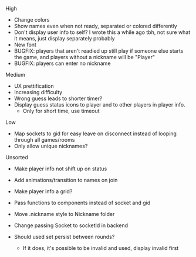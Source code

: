 High
- Change colors
- Show names even when not ready, separated or colored differently
- Don't display user info to self? I wrote this a while ago tbh, not sure what it means, just display separately probably
- New font
- BUGFIX: players that aren't readied up still play if someone else starts the game, and players without a nickname will be "Player"
- BUGFIX: players can enter no nickname

Medium
- UX prettification
- Increasing difficulty
- Wrong guess leads to shorter timer?
- Display guess status icons to player and to other players in player info. 
    - Only for short time, use timeout

Low
- Map sockets to gid for easy leave on disconnect instead of looping through all games/rooms
- Only allow unique nicknames?

Unsorted
- Make player info not shift up on status
- Add animations/transition to names on join
- Make player info a grid?
- Pass functions to components instead of socket and gid
- Move .nickname style to Nickname folder
- Change passing Socket to socketId in backend

- Should used set persist between rounds?
    - If it does, it's possible to be invalid and used, display invalid first

